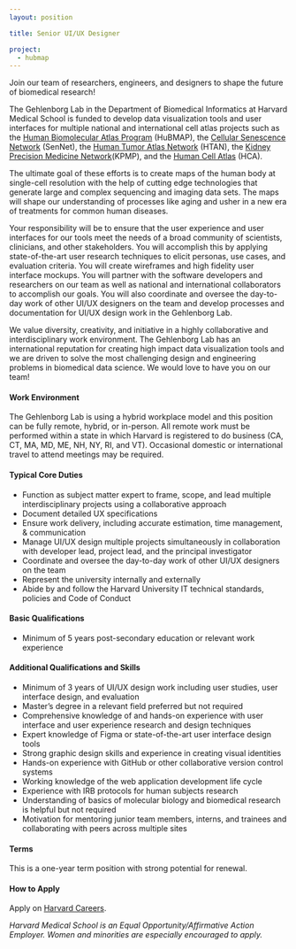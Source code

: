 ```yaml
---
layout: position

title: Senior UI/UX Designer

project:
  - hubmap
---
```


Join our team of researchers, engineers, and designers to shape the future of biomedical research! 

The Gehlenborg Lab in the Department of Biomedical Informatics at Harvard Medical School is funded to develop data visualization tools and user interfaces for multiple national and international cell atlas projects such as the [Human Biomolecular Atlas Program](https://hubmapconsortium.org) (HuBMAP), the [Cellular Senescence Network](https://sennetconsortium.org) (SenNet), the [Human Tumor Atlas Network](https://humantumoratlas.org) (HTAN), the [Kidney Precision Medicine Network](https://www.kpmp.org/)(KPMP), and the [Human Cell Atlas](https://www.humancellatlas.org/) (HCA). 

The ultimate goal of these efforts is to create maps of the human body at single-cell resolution with the help of cutting edge technologies that generate large and complex sequencing and imaging data sets. The maps will shape our understanding of processes like aging and usher in a new era of treatments for common human diseases. 
 
Your responsibility will be to ensure that the user experience and user interfaces for our tools meet the needs of a broad community of scientists, clinicians, and other stakeholders. You will accomplish this by applying state-of-the-art user research techniques to elicit personas, use cases, and evaluation criteria. You will create wireframes and high fidelity user interface mockups. You will partner with the software developers and researchers on our team as well as national and international collaborators to accomplish our goals. You will also coordinate and oversee the day-to-day work of other UI/UX designers on the team and develop processes and documentation for UI/UX design work in the Gehlenborg Lab.
 
We value diversity, creativity, and initiative in a highly collaborative and interdisciplinary work environment. The Gehlenborg Lab has an international reputation for creating high impact data visualization tools and we are driven to solve the most challenging design and engineering problems in biomedical data science. We would love to have you on our team!

#### Work Environment
The Gehlenborg Lab is using a hybrid workplace model and this position can be fully remote, hybrid, or in-person. All remote work must be performed within a state in which Harvard is registered to do business (CA, CT, MA, MD, ME, NH, NY, RI, and VT). Occasional domestic or international travel to attend meetings may be required.

#### Typical Core Duties
- Function as subject matter expert to frame, scope, and lead multiple interdisciplinary projects using a collaborative approach
- Document detailed UX specifications
- Ensure work delivery, including accurate estimation, time management, & communication
- Manage UI/UX design multiple projects simultaneously in collaboration with developer lead, project lead, and the principal investigator
- Coordinate and oversee the day-to-day work of other UI/UX designers on the team
- Represent the university internally and externally
- Abide by and follow the Harvard University IT technical standards, policies and Code of Conduct

#### Basic Qualifications
- Minimum of 5 years post-secondary education or relevant work experience

#### Additional Qualifications and Skills
- Minimum of 3 years of UI/UX design work including user studies, user interface design, and evaluation
- Master’s degree in a relevant field preferred but not required
- Comprehensive knowledge of and hands-on experience with user interface and user experience research and design techniques
- Expert knowledge of Figma or state-of-the-art user interface design tools
- Strong graphic design skills and experience in creating visual identities
- Hands-on experience with GitHub or other collaborative version control systems
- Working knowledge of the web application development life cycle
- Experience with IRB protocols for human subjects research
- Understanding of basics of molecular biology and biomedical research is helpful but not required
- Motivation for mentoring junior team members, interns, and trainees and collaborating with peers across multiple sites

#### Terms
This is a one-year term position with strong potential for renewal.

#### How to Apply
Apply on [Harvard Careers](https://sjobs.brassring.com/TGnewUI/Search/home/HomeWithPreLoad?partnerid=25240&siteid=5341&PageType=JobDetails&jobid=1974991).

*Harvard Medical School is an Equal Opportunity/Affirmative Action Employer. Women and minorities are especially encouraged to apply.*